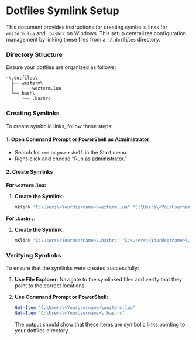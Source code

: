 # Dotfiles Symlink Setup

This document provides instructions for creating symbolic links for `wezterm.lua` and `.bashrc` on Windows. This setup centralizes configuration management by linking these files from a `~/.dotfiles` directory.

### Directory Structure

Ensure your dotfiles are organized as follows:

```
~\.dotfiles\
  ├── wezterm\
  │   └── wezterm.lua
  └── bash\
      └── .bashrc
```

### Creating Symlinks

To create symbolic links, follow these steps:

#### **1. Open Command Prompt or PowerShell as Administrator**

- Search for `cmd` or `powershell` in the Start menu.
- Right-click and choose "Run as administrator."

#### **2. Create Symlinks**

**For `wezterm.lua`:**

1. **Create the Symlink:**

   ```cmd
   mklink "C:\Users\<YourUsername>\wezterm.lua" "C:\Users\<YourUsername>\.dotfiles\wezterm\wezterm.lua"
   ```

**For `.bashrc`:**

1. **Create the Symlink:**

   ```cmd
   mklink "C:\Users\<YourUsername>\.bashrc" "C:\Users\<YourUsername>\.dotfiles\bash\.bashrc"
   ```

### Verifying Symlinks

To ensure that the symlinks were created successfully:

1. **Use File Explorer**: Navigate to the symlinked files and verify that they point to the correct locations.

2. **Use Command Prompt or PowerShell:**

   ```powershell
   Get-Item "C:\Users\<YourUsername>\wezterm.lua"
   Get-Item "C:\Users\<YourUsername>\.bashrc"
   ```

   The output should show that these items are symbolic links pointing to your dotfiles directory.
